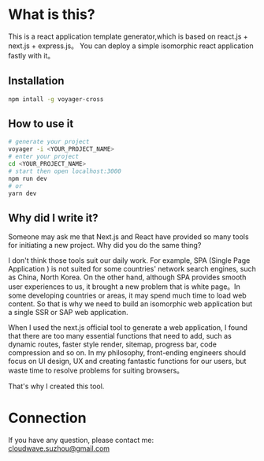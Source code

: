 # What is this?

This is a react application template generator,which is based on react.js + next.js + express.js。
You can deploy a simple isomorphic react application fastly with it。 

## Installation

```bash
npm intall -g voyager-cross 
```

## How to use it

```bash
# generate your project
voyager -i <YOUR_PROJECT_NAME>
# enter your project
cd <YOUR_PROJECT_NAME>
# start then open localhost:3000
npm run dev
# or
yarn dev
```

## Why did I write it?

Someone may ask me that Next.js and React have provided so many tools for initiating a new project. Why did you do the same thing?

I don't think those tools suit our daily work. For example, SPA (Single Page Application ) is not suited for some countries' network search engines, such as China, North Korea. On the other hand, although SPA provides smooth user experiences to us, it brought a new problem that is white page。In some developing countries or areas, it may spend much time to load web content. So that is why we need to build an isomorphic web application but a single SSR or SAP web application.

When I used the next.js official tool to generate a web application, I found that there are too many essential functions that need to add, such as dynamic routes, faster style render, sitemap, progress bar, code compression and so on. In my philosophy, front-ending engineers should focus on UI design, UX and creating fantastic functions for our users, but waste time to resolve problems for suiting browsers。

That's why I created this tool.

# Connection

If you have any question, please contact me: cloudwave.suzhou@gmail.com
